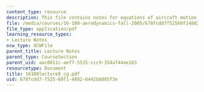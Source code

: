 ```yaml
---
content_type: resource
description: This file contains notes for equations of aircraft motion.
file: /media/courses/16-100-aerodynamics-fall-2005/678fcdd7f52560f148826442b6885f3e_16100lecture8_cg.pdf
file_type: application/pdf
learning_resource_types:
- Lecture Notes
ocw_type: OCWFile
parent_title: Lecture Notes
parent_type: CourseSection
parent_uid: aac0011c-aef7-5515-ccc9-354af44ae163
resourcetype: Document
title: 16100lecture8_cg.pdf
uid: 678fcdd7-f525-60f1-4882-6442b6885f3e
---
```

